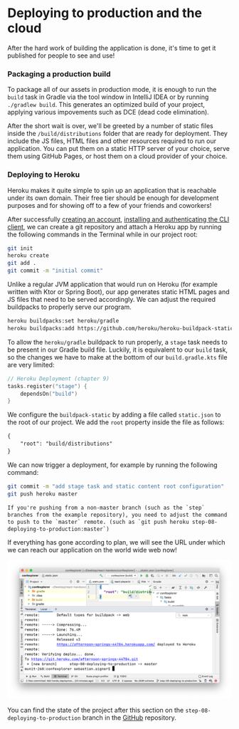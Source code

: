 # Deploying to production and the cloud

After the hard work of building the application is done, it's time to get it published for people to see and use!

### Packaging a production build

To package all of our assets in production mode, it is enough to run the `build` task in Gradle via the tool window in IntelliJ IDEA or by running `./gradlew build`.  This generates an optimized build of your project, applying various impovements such as DCE (dead code elimination).

After the short wait is over, we'll be greeted by a number of static files inside the `/build/distributions` folder that are ready for deployment. They include the JS files, HTML files and other resources required to run our application. You can put them on a static HTTP server of your choice, serve them using GitHub Pages, or host them on a cloud provider of your choice.

### Deploying to Heroku

Heroku makes it quite simple to spin up an application that is reachable under its own domain. Their free tier should be enough for development purposes and for showing off to a few of your friends and coworkers!

After successfully [creating an account](https://signup.heroku.com/), [installing and authenticating the CLI client](https://devcenter.heroku.com/articles/heroku-cli), we can create a git repository and attach a Heroku app by running the following commands in the Terminal while in our project root:

```bash
git init
heroku create
git add .
git commit -m "initial commit"
```

Unlike a regular JVM application that would run on Heroku (for example written with Ktor or Spring Boot), our app generates static HTML pages and JS files that need to be served accordingly. We can adjust the required buildpacks to properly serve our program.

```bash
heroku buildpacks:set heroku/gradle
heroku buildpacks:add https://github.com/heroku/heroku-buildpack-static.git
```

To allow the `heroku/gradle` buildpack to run properly, a `stage` task needs to be present in our Gradle build file. Luckily, it is equivalent to our `build` task, so the changes we have to make at the bottom of our `build.gradle.kts` file are very limited:

```kotlin
// Heroku Deployment (chapter 9)
tasks.register("stage") {
    dependsOn("build")
}
```

We configure the `buildpack-static` by adding a file called `static.json` to the root of our project. We add the `root` property inside the file as follows:

```xml
{
    "root": "build/distributions"
}
```

We can now trigger a deployment, for example by running the following command:

```bash
git commit -m "add stage task and static content root configuration"
git push heroku master
```

```note
If you're pushing from a non-master branch (such as the `step` branches from the example repository), you need to adjust the command to push to the `master` remote. (such as `git push heroku step-08-deploying-to-production:master`)
```

If everything has gone according to plan, we will see the URL under which we can reach our application on the world wide web now!

![image-20190730200111014](./assets/deployingToProduction.png)

You can find the state of the project after this section on the `step-08-deploying-to-production` branch in the [GitHub](https://github.com/kotlin-hands-on/web-app-react-kotlin-js-gradle/tree/step-08-deploying-to-production) repository.